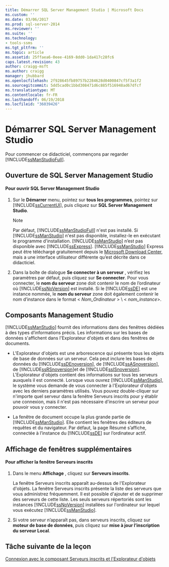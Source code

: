```yaml
---
title: Démarrer SQL Server Management Studio | Microsoft Docs
ms.custom: ''
ms.date: 03/06/2017
ms.prod: sql-server-2014
ms.reviewer: ''
ms.suite: ''
ms.technology:
- tools-ssms
ms.tgt_pltfrm: ''
ms.topic: article
ms.assetid: 25ffaea6-0eee-4169-8dd0-1da417c28fc6
caps.latest.revision: 43
author: craigg-msft
ms.author: craigg
manager: jhubbard
ms.openlocfilehash: 2f928645fb89757b2284628d0400847cf5f3a1f2
ms.sourcegitcommit: 5dd5cad0c1bbd308471d6c885f516948ad67dfcf
ms.translationtype: MT
ms.contentlocale: fr-FR
ms.lasthandoff: 06/19/2018
ms.locfileid: "36039426"
---
```

# <a name="start-sql-server-management-studio"></a>Démarrer SQL Server Management Studio
  Pour commencer ce didacticiel, commençons par regarder [!INCLUDE[ssManStudioFull](../../includes/ssmanstudiofull-md.md)].  
  
## <a name="opening-sql-server-management-studio"></a>Ouverture de SQL Server Management Studio  
  
#### <a name="to-open-sql-server-management-studio"></a>Pour ouvrir SQL Server Management Studio  
  
1.  Sur le **Démarrer** menu, pointez sur **tous les programmes**, pointez sur [!INCLUDE[ssCurrentUI](../../includes/sscurrentui-md.md)], puis cliquez sur **SQL Server Management Studio**.  
  
    > [!NOTE]  
    >  Par défaut, [!INCLUDE[ssManStudioFull](../../includes/ssmanstudiofull-md.md)] n'est pas installé. Si [!INCLUDE[ssManStudio](../../includes/ssmanstudio-md.md)] n'est pas disponible, installez-le en exécutant le programme d'installation. [!INCLUDE[ssManStudio](../../includes/ssmanstudio-md.md)] n’est pas disponible avec [!INCLUDE[ssExpress](../../includes/ssexpress-md.md)]. [!INCLUDE[ssManStudio](../../includes/ssmanstudio-md.md)] Express peut être téléchargé gratuitement depuis le [Microsoft Download Center](http://go.microsoft.com/fwlink/?LinkID=37075&clcid=0x409), mais a une interface utilisateur différente qu’est décrite dans ce didacticiel.  
  
2.  Dans la boîte de dialogue **Se connecter à un serveur** , vérifiez les paramètres par défaut, puis cliquez sur **Se connecter**. Pour vous connecter, le **nom du serveur** zone doit contenir le nom de l’ordinateur où [!INCLUDE[ssNoVersion](../../includes/ssnoversion-md.md)] est installé. Si le [!INCLUDE[ssDE](../../includes/ssde-md.md)] est une instance nommée, le **nom du serveur** zone doit également contenir le nom d’instance dans le format \< *Nom_Ordinateur* > \\ < *nom_instance*>.  
  
## <a name="management-studio-components"></a>Composants Management Studio  
 [!INCLUDE[ssManStudio](../../includes/ssmanstudio-md.md)] fournit des informations dans des fenêtres dédiées à des types d’informations précis. Les informations sur les bases de données s'affichent dans l'Explorateur d'objets et dans des fenêtres de documents.  
  
-   L'Explorateur d'objets est une arborescence qui présente tous les objets de base de données sur un serveur. Cela peut inclure les bases de données du [!INCLUDE[ssDEnoversion](../../includes/ssdenoversion-md.md)], de [!INCLUDE[ssASnoversion](../../includes/ssasnoversion-md.md)], de [!INCLUDE[ssRSnoversion](../../includes/ssrsnoversion-md.md)]et de [!INCLUDE[ssISnoversion](../../includes/ssisnoversion-md.md)]. L'Explorateur d'objets contient des informations sur tous les serveurs auxquels il est connecté. Lorsque vous ouvrez [!INCLUDE[ssManStudio](../../includes/ssmanstudio-md.md)], le système vous demande de vous connecter à l'Explorateur d'objets avec les derniers paramètres utilisés. Vous pouvez double-cliquer sur n'importe quel serveur dans la fenêtre Serveurs inscrits pour y établir une connexion, mais il n'est pas nécessaire d'inscrire un serveur pour pouvoir vous y connecter.  
  
-   La fenêtre de document occupe la plus grande partie de [!INCLUDE[ssManStudio](../../includes/ssmanstudio-md.md)]. Elle contient les fenêtres des éditeurs de requêtes et du navigateur. Par défaut, la page Résumé s’affiche, connectée à l’instance du [!INCLUDE[ssDE](../../includes/ssde-md.md)] sur l’ordinateur actif.  
  
## <a name="showing-additional-windows"></a>Affichage de fenêtres supplémentaires  
  
#### <a name="to-show-the-registered-servers-window"></a>Pour afficher la fenêtre Serveurs inscrits  
  
1.  Dans le menu **Affichage** , cliquez sur **Serveurs inscrits**.  
  
     La fenêtre Serveurs inscrits apparaît au-dessus de l'Explorateur d'objets. La fenêtre Serveurs inscrits présente la liste des serveurs que vous administrez fréquemment. Il est possible d'ajouter et de supprimer des serveurs de cette liste. Les seuls serveurs répertoriés sont les instances [!INCLUDE[ssNoVersion](../../includes/ssnoversion-md.md)] installées sur l'ordinateur sur lequel vous exécutez [!INCLUDE[ssManStudio](../../includes/ssmanstudio-md.md)].  
  
2.  Si votre serveur n’apparaît pas, dans serveurs inscrits, cliquez sur **moteur de base de données**, puis cliquez sur **mise à jour l’inscription du serveur Local**.  
  
## <a name="next-task-in-lesson"></a>Tâche suivante de la leçon  
 [Connexion avec le composant Serveurs inscrits et l'Explorateur d'objets](../object/object-explorer.md)  
  
  